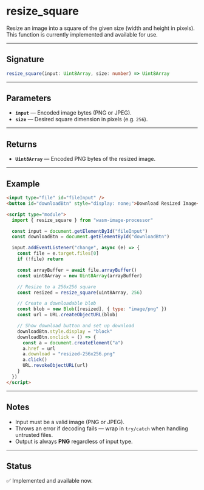# resize_square

Resize an image into a square of the given size (width and height in pixels).
This function is currently implemented and available for use.

---

## Signature

```ts
resize_square(input: Uint8Array, size: number) => Uint8Array
````

---

## Parameters

* **`input`** — Encoded image bytes (PNG or JPEG).
* **`size`** — Desired square dimension in pixels (e.g. `256`).

---

## Returns

* **`Uint8Array`** — Encoded PNG bytes of the resized image.

---

## Example

```html
<input type="file" id="fileInput" />
<button id="downloadBtn" style="display: none;">Download Resized Image</button>

<script type="module">
  import { resize_square } from "wasm-image-processor"

  const input = document.getElementById("fileInput")
  const downloadBtn = document.getElementById("downloadBtn")

  input.addEventListener("change", async (e) => {
    const file = e.target.files[0]
    if (!file) return

    const arrayBuffer = await file.arrayBuffer()
    const uint8Array = new Uint8Array(arrayBuffer)

    // Resize to a 256x256 square
    const resized = resize_square(uint8Array, 256)

    // Create a downloadable blob
    const blob = new Blob([resized], { type: "image/png" })
    const url = URL.createObjectURL(blob)

    // Show download button and set up download
    downloadBtn.style.display = "block"
    downloadBtn.onclick = () => {
      const a = document.createElement("a")
      a.href = url
      a.download = "resized-256x256.png"
      a.click()
      URL.revokeObjectURL(url)
    }
  })
</script>
```

---

## Notes

* Input must be a valid image (PNG or JPEG).
* Throws an error if decoding fails — wrap in `try/catch` when handling untrusted files.
* Output is always **PNG** regardless of input type.

---

## Status

✅ Implemented and available now.
